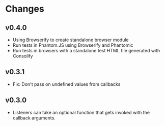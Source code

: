 # Changes

## v0.4.0

- Using Browserify to create standalone browser module
- Run tests in Phantom.JS using Browserify and Phantomic
- Run tests in browsers with a standalone test HTML file generated with Consolify

## v0.3.1

- Fix: Don't pass on undefined values from callbacks

## v0.3.0

- Listeners can take an optional function that gets invoked with the callback arguments.

